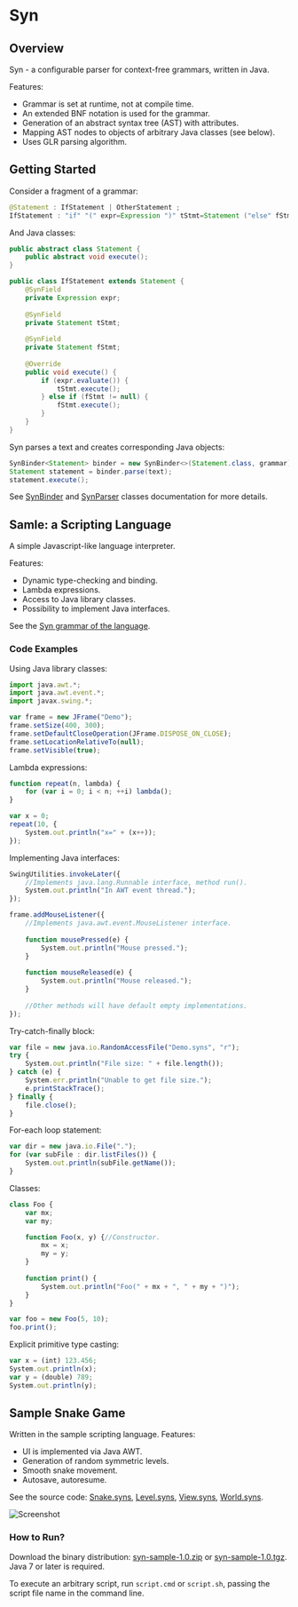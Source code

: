 Syn
===

## Overview

Syn - a configurable parser for context-free grammars, written in Java.

Features:
* Grammar is set at runtime, not at compile time.
* An extended BNF notation is used for the grammar.
* Generation of an abstract syntax tree (AST) with attributes.
* Mapping AST nodes to objects of arbitrary Java classes (see below).
* Uses GLR parsing algorithm.

## Getting Started

Consider a fragment of a grammar:
```Java
@Statement : IfStatement | OtherStatement ;
IfStatement : "if" "(" expr=Expression ")" tStmt=Statement ("else" fStmt=Statement)? ;
```

And Java classes:
```Java
public abstract class Statement {
	public abstract void execute(); 
}

public class IfStatement extends Statement {
	@SynField
	private Expression expr;
	
	@SynField
	private Statement tStmt;
	
	@SynField
	private Statement fStmt;
	
	@Override
	public void execute() {
		if (expr.evaluate()) {
			tStmt.execute();
		} else if (fStmt != null) {
			fStmt.execute();
		}
	}	
}
```

Syn parses a text and creates corresponding Java objects:
```Java
SynBinder<Statement> binder = new SynBinder<>(Statement.class, grammar);
Statement statement = binder.parse(text);
statement.execute();
```

See [SynBinder](http://antkar.github.io/syn/javadoc/org/antkar/syn/SynBinder.html)
and [SynParser](http://antkar.github.io/syn/javadoc/org/antkar/syn/SynParser.html) classes documentation
for more details.

## Samle: a Scripting Language

A simple Javascript-like language interpreter.

Features:

* Dynamic type-checking and binding.
* Lambda expressions.
* Access to Java library classes.
* Possibility to implement Java interfaces.

See the [Syn grammar of the language](https://github.com/antkar/syn/blob/master/syn-sample-script/src/org/antkar/syn/sample/script/schema/Script_grammar.txt).

### Code Examples

Using Java library classes:

```JavaScript
import java.awt.*;
import java.awt.event.*;
import javax.swing.*;

var frame = new JFrame("Demo");
frame.setSize(400, 300);
frame.setDefaultCloseOperation(JFrame.DISPOSE_ON_CLOSE);
frame.setLocationRelativeTo(null);
frame.setVisible(true);
```

Lambda expressions:

```JavaScript
function repeat(n, lambda) {
    for (var i = 0; i < n; ++i) lambda();
}

var x = 0;
repeat(10, {
    System.out.println("x=" + (x++));
});
```

Implementing Java interfaces:

```JavaScript
SwingUtilities.invokeLater({
    //Implements java.lang.Runnable interface, method run().
    System.out.println("In AWT event thread.");
});

frame.addMouseListener({
    //Implements java.awt.event.MouseListener interface.
    
    function mousePressed(e) {
        System.out.println("Mouse pressed.");
    }
    
    function mouseReleased(e) {
        System.out.println("Mouse released.");
    }
    
    //Other methods will have default empty implementations.
});
```

Try-catch-finally block:

```JavaScript
var file = new java.io.RandomAccessFile("Demo.syns", "r");
try {
    System.out.println("File size: " + file.length());
} catch (e) {
    System.err.println("Unable to get file size.");
    e.printStackTrace();
} finally {
    file.close();
}
```

For-each loop statement:

```JavaScript
var dir = new java.io.File(".");
for (var subFile : dir.listFiles()) {
    System.out.println(subFile.getName());
}
```

Classes:

```JavaScript
class Foo {
    var mx;
    var my;

    function Foo(x, y) {//Constructor.
        mx = x;
        my = y;
    }
    
    function print() {
        System.out.println("Foo(" + mx + ", " + my + ")");
    }
}

var foo = new Foo(5, 10);
foo.print();
```

Explicit primitive type casting:

```JavaScript
var x = (int) 123.456;
System.out.println(x);
var y = (double) 789;
System.out.println(y);
```

## Sample Snake Game

Written in the sample scripting language. Features:

* UI is implemented via Java AWT.
* Generation of random symmetric levels.
* Smooth snake movement.
* Autosave, autoresume.

See the source code: [Snake.syns](https://github.com/antkar/syn/blob/master/syn-sample-script/sample/Snake.syns), [Level.syns](https://github.com/antkar/syn/blob/master/syn-sample-script/sample/Level.syns), [View.syns](https://github.com/antkar/syn/blob/master/syn-sample-script/sample/View.syns), [World.syns](https://github.com/antkar/syn/blob/master/syn-sample-script/sample/World.syns).

![Screenshot](http://antkar.org/snake/snakec.png)

### How to Run?

Download the binary distribution: [syn-sample-1.0.zip](https://github.com/antkar/syn/releases/download/v1.0/syn-sample-1.0.zip) or [syn-sample-1.0.tgz](https://github.com/antkar/syn/releases/download/v1.0/syn-sample-1.0.tgz). Java 7 or later is required.

To execute an arbitrary script, run `script.cmd` or `script.sh`, passing the script file name in the command line.
